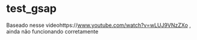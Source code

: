 # test_gsap
Baseado nesse videohttps://www.youtube.com/watch?v=wLUJ9VNzZXo   , ainda não funcionando corretamente
